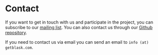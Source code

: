 # Contact

If you want to get in touch with us and participate in the project, you can subscribe to our [mailing list](https://www.freelists.org/archive/blask_mail_list). You can also contact us through our [Github repository](https://github.com/zerasul/blask).

If you need to contact us via email you can send an email to `info (at) getblask.com`.
